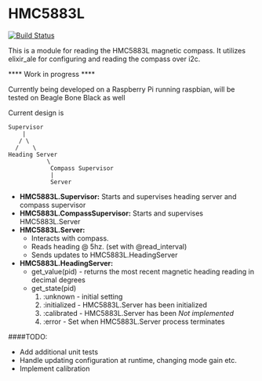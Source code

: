 HMC5883L
========
[![Build Status](https://travis-ci.org/TattdCodeMonkey/hmc5883l.png?branch=master)](https://travis-ci.org/TattdCodeMonkey/hmc5883l)

This is a module for reading the HMC5883L magnetic compass. It utilizes elixir_ale for configuring and reading the compass over i2c.

**** Work in progress ****

Currently being developed on a Raspberry Pi running raspbian, will be tested on Beagle Bone Black as well

Current design is 

	Supervisor
	    |
	   / \
	  /    \
	Heading Server 
    		   \
		        Compass Supervisor
    		    |
		        Server 


- **HMC5883L.Supervisor:** Starts and supervises heading server and compass supervisor
- **HMC5883L.CompassSupervisor:** Starts and supervises HMC5883L.Server
- **HMC5883L.Server:** 
	- Interacts with compass. 
	- Reads heading @ 5hz. (set with @read_interval) 
	- Sends updates to HMC5883L.HeadingServer
- **HMC5883L.HeadingServer:**
	- get_value(pid) - returns the most recent magnetic heading reading in decimal degrees	 	
	- get_state(pid)
		1. :unknown 	 - initial setting
		2. :initialized  - HMC5883L.Server has been initialized
		3. :calibrated	- HMC5883L.Server has been *Not implemented*
		4. :error		- Set when HMC5883L.Server process terminates
	
####TODO:
- Add additional unit tests
- Handle updating configuration at runtime, changing mode gain etc.
- Implement calibration
